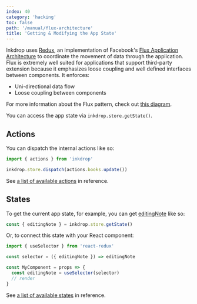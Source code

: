 ```yaml
---
index: 40
category: 'hacking'
toc: false
path: '/manual/flux-architecture'
title: 'Getting & Modifying the App State'
---
```


Inkdrop uses [Redux](https://redux.js.org/), an implementation of Facebook's [Flux Application Architecture](https://facebook.github.io/flux/) to coordinate the movement of data through the application. Flux is extremely well suited for applications that support third-party extension because it emphasizes loose coupling and well defined interfaces between components. It enforces:

- Uni-directional data flow
- Loose coupling between components

For more information about the Flux pattern, check out [this diagram](https://facebook.github.io/flux/docs/overview.html#structure-and-data-flow).

You can access the app state via `inkdrop.store.getState()`.

## Actions

You can dispatch the internal actions like so:

```js
import { actions } from 'inkdrop'

inkdrop.store.dispatch(actions.books.update())
```

See [a list of available actions](/reference/actions) in reference.

## States

To get the current app state, for example, you can get [editingNote](/reference/state-editing-note) like so:

```js
const { editingNote } = inkdrop.store.getState()
```

Or, to connect this state with your React component:

```js
import { useSelector } from 'react-redux'

const selector = ({ editingNote }) => editingNote

const MyComponent = props => {
  const editingNote = useSelector(selector)
  // render
}
```

See [a list of available states](/reference/states) in reference.
